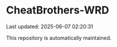 # CheatBrothers-WRD

Last updated: 2025-06-07 02:20:31

This repository is automatically maintained.
